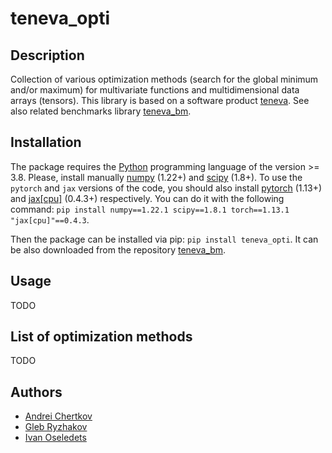 # teneva_opti


## Description

Collection of various optimization methods (search for the global minimum and/or maximum) for multivariate functions and multidimensional data arrays (tensors). This library is based on a software product [teneva](https://github.com/AndreiChertkov/teneva). See also related benchmarks library [teneva_bm](https://github.com/AndreiChertkov/teneva_bm).


## Installation

The package requires the [Python](https://www.python.org) programming language of the version >= 3.8. Please, install manually [numpy](https://numpy.org) (1.22+) and [scipy](https://www.scipy.org) (1.8+). To use the `pytorch` and `jax` versions of the code, you should also install [pytorch](https://pytorch.org/) (1.13+) and [jax[cpu]](https://github.com/google/jax) (0.4.3+) respectively. You can do it with the following command: `pip install numpy==1.22.1 scipy==1.8.1 torch==1.13.1 "jax[cpu]"==0.4.3`.

Then the package can be installed via pip: `pip install teneva_opti`. It can be also downloaded from the repository [teneva_bm](https://github.com/AndreiChertkov/teneva_opti).



## Usage

TODO


## List of optimization methods

TODO


## Authors

- [Andrei Chertkov](https://github.com/AndreiChertkov)
- [Gleb Ryzhakov](https://github.com/G-Ryzhakov)
- [Ivan Oseledets](https://github.com/oseledets)
